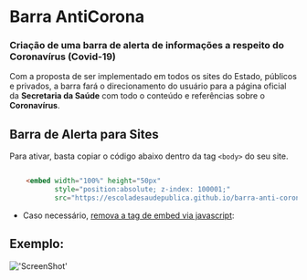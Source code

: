 # Barra AntiCorona

### Criação de uma barra de alerta de informações a respeito do Coronavírus (Covid-19)

Com a proposta de ser implementado em todos os sites do Estado, públicos e privados, a barra fará o direcionamento do usuário para a página oficial da **Secretaria da Saúde** com todo o conteúdo e referências sobre o **Coronavírus**.


## Barra de Alerta para Sites
Para ativar, basta copiar o código abaixo dentro da tag ```<body>``` do seu site.

```html

    <embed width="100%" height="50px" 
           style="position:absolute; z-index: 100001;" 
           src="https://escoladesaudepublica.github.io/barra-anti-corona/">

```

* Caso necessário, [remova a tag de embed via javascript](https://developer.mozilla.org/pt-BR/docs/Web/API/Node/removeChild):

## Exemplo:
!['ScreenShot'](https://escoladesaudepublica.github.io/barra-anti-corona/screenshot.png)
